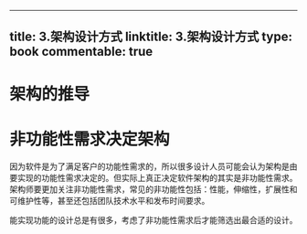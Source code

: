 
---
title: 3.架构设计方式
linktitle: 3.架构设计方式
type: book
commentable: true
---

# 架构的推导

# 非功能性需求决定架构

因为软件是为了满足客户的功能性需求的，所以很多设计人员可能会认为架构是由要实现的功能性需求决定的。但实际上真正决定软件架构的其实是非功能性需求。架构师要更加关注非功能性需求，常见的非功能性包括：性能，伸缩性，扩展性和可维护性等，甚至还包括团队技术水平和发布时间要求。

能实现功能的设计总是有很多，考虑了非功能性需求后才能筛选出最合适的设计。

    